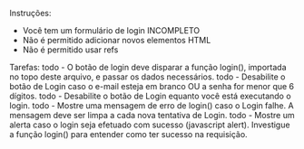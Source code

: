 Instruções:
* Você tem um formulário de login INCOMPLETO
* Não é permitido adicionar novos elementos HTML
* Não é permitido usar refs

Tarefas:
todo - O botão de login deve disparar a função login(), importada no topo deste arquivo, e passar os dados necessários.
todo - Desabilite o botão de Login caso o e-mail esteja em branco OU a senha for menor que 6 dígitos.
todo - Desabilite o botão de Login equanto você está executando o login.
todo - Mostre uma mensagem de erro de login() caso o Login falhe. A mensagem deve ser limpa a cada nova tentativa de Login.
todo - Mostre um alerta caso o login seja efetuado com sucesso (javascript alert). Investigue a função login() para entender como ter sucesso na requisição.

